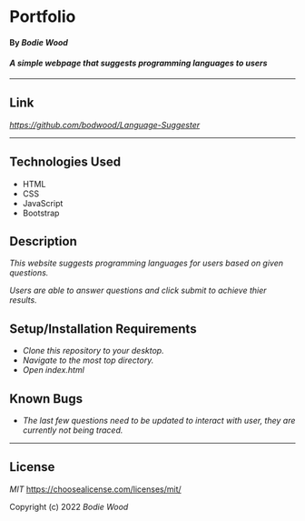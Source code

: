 # Portfolio

#### By _**Bodie Wood**_

#### _A simple webpage that suggests programming languages to users_

---

## Link

_https://github.com/bodwood/Language-Suggester_

---

## Technologies Used

* HTML
* CSS
* JavaScript
* Bootstrap

## Description

_This website suggests programming languages for users based on given questions._

_Users are able to answer questions and click submit to achieve thier results._

## Setup/Installation Requirements

* _Clone this repository to your desktop._
* _Navigate to the most top directory._
* _Open index.html_

## Known Bugs

* _The last few questions need to be updated to interact with user, they are currently not being traced._

---

## License

_MIT_
https://choosealicense.com/licenses/mit/

Copyright (c) 2022 _Bodie Wood_
